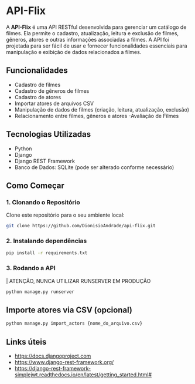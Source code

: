 # API-Flix

A **API-Flix** é uma API RESTful desenvolvida para gerenciar um catálogo de filmes. Ela permite o cadastro, atualização, leitura e exclusão de filmes, gêneros, atores e outras informações associadas a filmes. A API foi projetada para ser fácil de usar e fornecer funcionalidades essenciais para manipulação e exibição de dados relacionados a filmes.

## Funcionalidades

- Cadastro de filmes
- Cadastro de gêneros de filmes
- Cadastro de atores
- Importar atores de arquivos CSV
- Manipulação de dados de filmes (criação, leitura, atualização, exclusão)
- Relacionamento entre filmes, gêneros e atores
-Avaliação de Filmes


## Tecnologias Utilizadas

- Python
- Django
- Django REST Framework
- Banco de Dados: SQLite (pode ser alterado conforme necessário)

## Como Começar

### 1. Clonando o Repositório

Clone este repositório para o seu ambiente local:

```bash
git clone https://github.com/DionisioAndrade/api-flix.git
```

### 2. Instalando dependências

```bash
pip install -r requirements.txt
```

### 3. Rodando a API
| ATENÇÃO, NUNCA UTILIZAR RUNSERVER EM PRODUÇÃO
```bash
python manage.py runserver
```

## Importe atores via CSV (opcional)
```bash
python manage.py import_actors {nome_do_arquivo.csv}
```

## Links úteis

* https://docs.djangoproject.com
* https://www.django-rest-framework.org/
* https://django-rest-framework-simplejwt.readthedocs.io/en/latest/getting_started.html#



